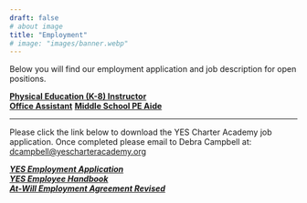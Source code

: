 ```yaml
---
draft: false
# about image
title: "Employment"
# image: "images/banner.webp"
---
```

Below you will find our employment application and job description for open positions.  

**[Physical Education (K-8) Instructor](/documents/about/employment/PE-Teacher-Job-Description.pdf)**  
**[Office Assistant](/documents/about/employment/Office-Assistant-Job-Description.pdf)**
**[Middle School PE Aide](/documents/about/employment/PE-Aide.pdf)**  
<hr>  

Please click the link below to download the YES Charter Academy job application. Once completed please email to Debra Campbell at:    
dcampbell@yescharteracademy.org  

***[YES Employment Application](/documents/about/employment/YES-Employment-Application.032717.docx)***  
***[YES Employee Handbook](/documents/about/employment/YES_EMPLOYEE_HANDBOOK_2015-162.doc)***  
***[At-Will Employment Agreement Revised](/documents/about/employment/At-Will-Employment-Agreement-Revised-12-13.doc)***  